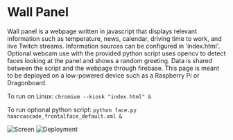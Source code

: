 # Wall Panel

Wall panel is a webpage written in javascript that displays relevant information such as temperature, news, calendar, driving time to work, and live Twitch streams. Information sources can be configured in 'index.html'. Optional webcam use with the provided python script uses opencv to detect faces looking at the panel and shows a random greeting. Data is shared between the script and the webpage through firebase. This page is meant to be deployed on a low-powered device such as a Raspberry Pi or Dragonboard. 

To run on Linux:
`chromium --kiosk "index.html" &`

To run optional python script:
`python face.py haarcascade_frontalface_default.xml &`

![Screen](https://raw.githubusercontent.com/scdickson/WallPanel/master/images/screen.png)
![Deployment](https://raw.githubusercontent.com/scdickson/WallPanel/master/images/deployment.jpg)